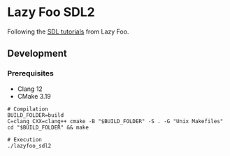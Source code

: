 # Lazy Foo SDL2

Following the [SDL tutorials](https://lazyfoo.net/tutorials/SDL/) from Lazy Foo.

## Development

### Prerequisites

- Clang 12
- CMake 3.19

```shell
# Compilation
BUILD_FOLDER=build
C=clang CXX=clang++ cmake -B "$BUILD_FOLDER" -S . -G "Unix Makefiles"
cd "$BUILD_FOLDER" && make

# Execution
./lazyfoo_sdl2
```